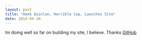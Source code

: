 ```yaml
---
layout: post
title: "Hank Quinlan, Horrible Cop, Launches Site"
date: 2014-04-30
---
```


Im doing well so far on building my site, I believe. Thanks [GitHub](github.com)
